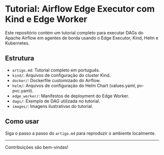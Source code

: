 # Tutorial: Airflow Edge Executor com Kind e Edge Worker

Este repositório contém um tutorial completo para executar DAGs do Apache Airflow em agentes de borda usando o Edge Executor, Kind, Helm e Kubernetes.

## Estrutura

- `artigo.md`: Tutorial completo em português.
- `kind/`: Arquivos de configuração do cluster Kind.
- `docker/`: Dockerfile customizado do Airflow.
- `helm/`: Arquivos de configuração do Helm Chart (values.yaml, pv-pvc.yaml).
- `edge_worker/`: Manifestos de deployment do Edge Worker.
- `dags/`: Exemplo de DAG utilizada no tutorial.
- `images/`: Imagens ilustrativas do tutorial.

## Como usar

Siga o passo a passo do `artigo.md` para reproduzir o ambiente localmente.

---

Contribuições são bem-vindas!
